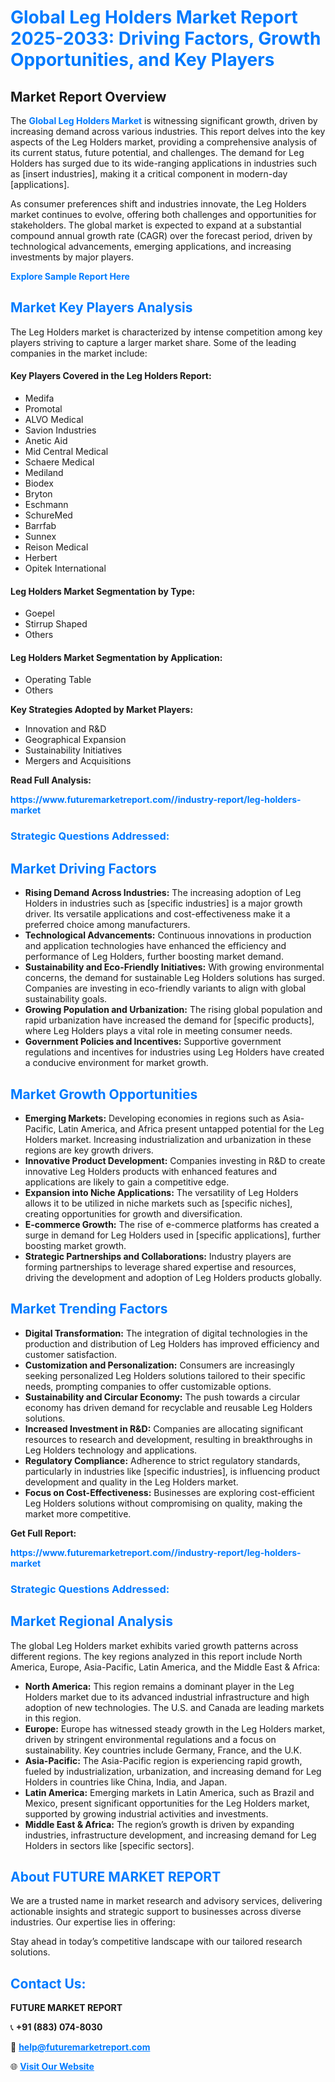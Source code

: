 <h1 style="color: #007BFF;">Global Leg Holders Market Report 2025-2033: Driving Factors, Growth Opportunities, and Key Players</h1>

<section id="overview">
<h2>Market Report Overview</h2>
<p>The <a href="https://www.futuremarketreport.com//industry-report/leg-holders-market" style="color: #007BFF; text-decoration: none;"><strong>Global Leg Holders Market</strong></a> is witnessing significant growth, driven by increasing demand across various industries. This report delves into the key aspects of the Leg Holders market, providing a comprehensive analysis of its current status, future potential, and challenges. The demand for Leg Holders has surged due to its wide-ranging applications in industries such as [insert industries], making it a critical component in modern-day [applications].</p>
<p>As consumer preferences shift and industries innovate, the Leg Holders market continues to evolve, offering both challenges and opportunities for stakeholders. The global market is expected to expand at a substantial compound annual growth rate (CAGR) over the forecast period, driven by technological advancements, emerging applications, and increasing investments by major players.</p>
</section>

<section id="overview">
<p><a href="https://www.futuremarketreport.com//request-sample/reportId=56523" style="color: #007BFF; text-decoration: none;"><strong>Explore Sample Report Here</strong></a></p>
</section>

<section id="key-players">
<h2 style="color: #007BFF;">Market Key Players Analysis</h2>
<p>The Leg Holders market is characterized by intense competition among key players striving to capture a larger market share. Some of the leading companies in the market include:</p>
<h4>Key Players Covered in the Leg Holders Report:</h4>
<ul><li>Medifa</li><li>Promotal</li><li>ALVO Medical</li><li>Savion Industries</li><li>Anetic Aid</li><li>Mid Central Medical</li><li>Schaere Medical</li><li>Mediland</li><li>Biodex</li><li>Bryton</li><li>Eschmann</li><li>SchureMed</li><li>Barrfab</li><li>Sunnex</li><li>Reison Medical</li><li>Herbert</li><li>Opitek International</li></ul>
<h4>Leg Holders Market Segmentation by Type:</h4>
<ul><li>Goepel</li><li>Stirrup Shaped</li><li>Others</li></ul>

<h4>Leg Holders Market Segmentation by Application:</h4>
<ul><li>Operating Table</li><li>Others</li></ul>
<p><strong>Key Strategies Adopted by Market Players:</strong></p>
<ul>
<li>Innovation and R&D</li>
<li>Geographical Expansion</li>
<li>Sustainability Initiatives</li>
<li>Mergers and Acquisitions</li>
</ul>
</section>

<section>
<p><strong>Read Full Analysis: </strong></p><a href="https://www.futuremarketreport.com//industry-report/leg-holders-market" style="color: #007BFF; text-decoration: none;"><strong>https://www.futuremarketreport.com//industry-report/leg-holders-market</strong></a>
<h3 style="color: #007BFF;">Strategic Questions Addressed:</h3>
</section>

<section id="driving-factors">
<h2 style="color: #007BFF;">Market Driving Factors</h2>
<ul>
<li><strong>Rising Demand Across Industries:</strong> The increasing adoption of Leg Holders in industries such as [specific industries] is a major growth driver. Its versatile applications and cost-effectiveness make it a preferred choice among manufacturers.</li>
<li><strong>Technological Advancements:</strong> Continuous innovations in production and application technologies have enhanced the efficiency and performance of Leg Holders, further boosting market demand.</li>
<li><strong>Sustainability and Eco-Friendly Initiatives:</strong> With growing environmental concerns, the demand for sustainable Leg Holders solutions has surged. Companies are investing in eco-friendly variants to align with global sustainability goals.</li>
<li><strong>Growing Population and Urbanization:</strong> The rising global population and rapid urbanization have increased the demand for [specific products], where Leg Holders plays a vital role in meeting consumer needs.</li>
<li><strong>Government Policies and Incentives:</strong> Supportive government regulations and incentives for industries using Leg Holders have created a conducive environment for market growth.</li>
</ul>
</section>

<section id="growth-opportunities">
<h2 style="color: #007BFF;">Market Growth Opportunities</h2>
<ul>
<li><strong>Emerging Markets:</strong> Developing economies in regions such as Asia-Pacific, Latin America, and Africa present untapped potential for the Leg Holders market. Increasing industrialization and urbanization in these regions are key growth drivers.</li>
<li><strong>Innovative Product Development:</strong> Companies investing in R&D to create innovative Leg Holders products with enhanced features and applications are likely to gain a competitive edge.</li>
<li><strong>Expansion into Niche Applications:</strong> The versatility of Leg Holders allows it to be utilized in niche markets such as [specific niches], creating opportunities for growth and diversification.</li>
<li><strong>E-commerce Growth:</strong> The rise of e-commerce platforms has created a surge in demand for Leg Holders used in [specific applications], further boosting market growth.</li>
<li><strong>Strategic Partnerships and Collaborations:</strong> Industry players are forming partnerships to leverage shared expertise and resources, driving the development and adoption of Leg Holders products globally.</li>
</ul>
</section>

<section id="trending-factors">
<h2 style="color: #007BFF;">Market Trending Factors</h2>
<ul>
<li><strong>Digital Transformation:</strong> The integration of digital technologies in the production and distribution of Leg Holders has improved efficiency and customer satisfaction.</li>
<li><strong>Customization and Personalization:</strong> Consumers are increasingly seeking personalized Leg Holders solutions tailored to their specific needs, prompting companies to offer customizable options.</li>
<li><strong>Sustainability and Circular Economy:</strong> The push towards a circular economy has driven demand for recyclable and reusable Leg Holders solutions.</li>
<li><strong>Increased Investment in R&D:</strong> Companies are allocating significant resources to research and development, resulting in breakthroughs in Leg Holders technology and applications.</li>
<li><strong>Regulatory Compliance:</strong> Adherence to strict regulatory standards, particularly in industries like [specific industries], is influencing product development and quality in the Leg Holders market.</li>
<li><strong>Focus on Cost-Effectiveness:</strong> Businesses are exploring cost-efficient Leg Holders solutions without compromising on quality, making the market more competitive.</li>
</ul>
</section>

<section>
<p><strong>Get Full Report: </strong></p><a href="https://www.futuremarketreport.com//industry-report/leg-holders-market" style="color: #007BFF; text-decoration: none;"><strong>https://www.futuremarketreport.com//industry-report/leg-holders-market</strong></a>
<h3 style="color: #007BFF;">Strategic Questions Addressed:</h3>
</section>


<section id="regional-analysis">
<h2 style="color: #007BFF;">Market Regional Analysis</h2>
<p>The global Leg Holders market exhibits varied growth patterns across different regions. The key regions analyzed in this report include North America, Europe, Asia-Pacific, Latin America, and the Middle East & Africa:</p>
<ul>
<li><strong>North America:</strong> This region remains a dominant player in the Leg Holders market due to its advanced industrial infrastructure and high adoption of new technologies. The U.S. and Canada are leading markets in this region.</li>
<li><strong>Europe:</strong> Europe has witnessed steady growth in the Leg Holders market, driven by stringent environmental regulations and a focus on sustainability. Key countries include Germany, France, and the U.K.</li>
<li><strong>Asia-Pacific:</strong> The Asia-Pacific region is experiencing rapid growth, fueled by industrialization, urbanization, and increasing demand for Leg Holders in countries like China, India, and Japan.</li>
<li><strong>Latin America:</strong> Emerging markets in Latin America, such as Brazil and Mexico, present significant opportunities for the Leg Holders market, supported by growing industrial activities and investments.</li>
<li><strong>Middle East & Africa:</strong> The region’s growth is driven by expanding industries, infrastructure development, and increasing demand for Leg Holders in sectors like [specific sectors].</li>
</ul>
</section>

<footer>
<h2 style="color: #007BFF;">About FUTURE MARKET REPORT</h2>
<p>We are a trusted name in market research and advisory services, delivering actionable insights and strategic support to businesses across diverse industries. Our expertise lies in offering:</p>

<p>Stay ahead in today’s competitive landscape with our tailored research solutions.</p>

<h2 style="color: #007BFF;">Contact Us:</h2>
<p><strong>FUTURE MARKET REPORT</strong></p>
<p>📞 <strong>+91 (883) 074-8030</strong></p>
<p>📧 <strong><a href="mailto:help@futuremarketreport.com" style="color: #007BFF;">help@futuremarketreport.com</a></strong></p>
<p>🌐 <strong><a href="https://www.futuremarketreport.com/" style="color: #007BFF;">Visit Our Website</a></strong></p>
</footer>